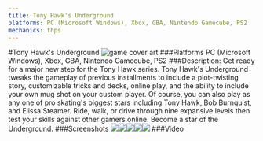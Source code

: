 ```yaml
---
title: Tony Hawk's Underground
platforms: PC (Microsoft Windows), Xbox, GBA, Nintendo Gamecube, PS2
mechanics: thps
---
```

#Tony Hawk's Underground
![game cover art](//images.igdb.com/igdb/image/upload/t_cover_big/oswq52vp6cvuh1tgg1e3.jpg "Logo Title Text 1")
###Platforms
PC (Microsoft Windows), Xbox, GBA, Nintendo Gamecube, PS2
###Description:
Get ready for a major new step for the Tony Hawk series. Tony Hawk's Underground tweaks the gameplay of previous installments to include a plot-twisting story, customizable tricks and decks, online play, and the ability to include your own mug shot on your custom player. Of course, you can also play as any one of pro skating's biggest stars including Tony Hawk, Bob Burnquist, and Elissa Steamer. Ride, walk, or drive through nine expansive levels then test your skills against other gamers online. Become a star of the Underground.
###Screenshots
<a target="_blank" href="//images.igdb.com/igdb/image/upload/t_cover_big/k9qlrwellukdrjwxfdtu.jpg"><img src="//images.igdb.com/igdb/image/upload/t_thumb/k9qlrwellukdrjwxfdtu.jpg"/></a><a target="_blank" href="//images.igdb.com/igdb/image/upload/t_cover_big/jyvvhoecflo4h0ulyqsn.jpg"><img src="//images.igdb.com/igdb/image/upload/t_thumb/jyvvhoecflo4h0ulyqsn.jpg"/></a><a target="_blank" href="//images.igdb.com/igdb/image/upload/t_cover_big/jculbfbcgvsg76ekewrs.jpg"><img src="//images.igdb.com/igdb/image/upload/t_thumb/jculbfbcgvsg76ekewrs.jpg"/></a><a target="_blank" href="//images.igdb.com/igdb/image/upload/t_cover_big/fbyzdtvhlb7rvuxiy7fo.jpg"><img src="//images.igdb.com/igdb/image/upload/t_thumb/fbyzdtvhlb7rvuxiy7fo.jpg"/></a><a target="_blank" href="//images.igdb.com/igdb/image/upload/t_cover_big/qicfsdjvw3lwz6ccon7r.jpg"><img src="//images.igdb.com/igdb/image/upload/t_thumb/qicfsdjvw3lwz6ccon7r.jpg"/></a>
###Video

